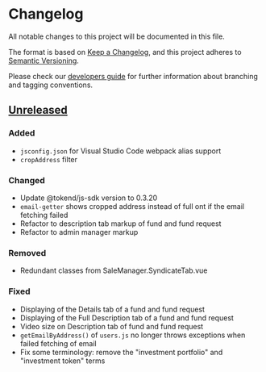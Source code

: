 # Changelog
All notable changes to this project will be documented in this file.

The format is based on [Keep a Changelog](https://keepachangelog.com/en/1.0.0/),
and this project adheres to [Semantic Versioning](https://semver.org/spec/v2.0.0.html).

Please check our [developers guide](https://gitlab.com/tokend/developers-guide)
for further information about branching and tagging conventions.

## [Unreleased](https://github.com/tokend/admin-panel/compare/a9daacc...HEAD)
### Added
- `jsconfig.json` for Visual Studio Code webpack alias support
- `cropAddress` filter

### Changed
- Update @tokend/js-sdk version to 0.3.20
- `email-getter` shows cropped address instead of full ont if the email fetching failed
- Refactor to description tab markup of fund and fund request
- Refactor to admin manager markup

### Removed
- Redundant classes from SaleManager.SyndicateTab.vue

### Fixed
- Displaying of the Details tab of a fund and fund request
- Displaying of the Full Description tab of a fund and fund request
- Video size on Description tab of fund and fund request
- `getEmailByAddress()` of `users.js` no longer throws exceptions when failed fetching of email
- Fix some terminology: remove the "investment portfolio" and "investment token" terms
